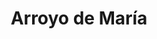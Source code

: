 ---
title: Arroyo de María
nombre_comunidad: Arroyo de María
municipio: San Jacinto
departamento: Bolívar
descripcion: >-
  La comunidad de Arroyo María inicia su historia en 1920 con la llegada de 5
  familias Leones Arrieta, Leones, Díaz y Mercado, los cuales iniciaron con la
  tumba de monte para el establecimiento de terrenos aptos para los cultivos y
  la crianza de ganado. Este terreno baldío que era montañoso fue la oportunidad
  de estas familias de tener un terreno para desarrollar su actividad
  agropecuaria.

  Está rodeada por el Cerro de Maco, Cerro de los Chivos, Cerro de Morena, y
  tiene diversos arroyos que la traspasan de un lugar a otro.

  Esta comunidad se caracterizó por ser pionera en los procesos organizativos,
  ya que para el año de 1944 habían iniciado con la creación de una junta de
  acción comunal que recibió el nombre del Amparo. Esta forma organizativa
  empezó hacer trabajos de apoyo comunitario, pero sólo hasta 1975 un 11 de
  febrero se escoge una junta directiva que inicia gestiones en busca del bien
  común, lo que fomentó el inicio de la adecuación de la vía de acceso del casco
  urbano hacia la comunidad, sólo usando pico y pala. Posteriormente, logró
  incidir para que la gobernación de Bolívar realizara la construcción de la
  carretera de San Jacinto a estas comunidades.
num_personas: 0
num_familias: 34
min_distancia_casco_urbano: 80
km_distancia_casco_urbano: 20
vias_acceso: >-
  Via en regular estado, se encuentra a una hora 20 minutos dela cabecera
  municipal 
infraestructura_comunitaria:
  - "* La Institución Educativa es el centro de concentración de la comunidad.\_ \n* Hay un espacio para eventos deportivos (arquerías)."
notas_infraestructura_comunitaria: null
liderazgo_comunidad: []
inclusion_diversidad_genero: null
comentarios_conectividad: null
punto_SOLE: Centro Educativo El Paraíso (El Bongal)
comentarios_punto_SOLE: []
ppales_actividades_economicas_vocacion_productiva:
  - "* Aproximadamente\_40 ha de cultivos de cacao en 22 familias. Una de las limitantes ha sido la incompatibilidad genética.\_\n* Tienen cultivos de aguacate\_\n* Plátano - 10 Ha y están sembrando en asocio con sistemas forestales con el cacao.\_\n* Ají\_\n* Agricultura tradicional\_"
comentarios_ppales_actividades_economicas_vocacion_productiva: null
comunidad_sostenible_uso_suelo: null
org_con_proyeccion: []
servicios_publicos_comunidades_focalizadas:
  - |-
    Hay energía. 
    No hay acueducto
  - ' tienen cosecha de agua. '
comunidades_focalizadas_educacion_infraestructura_educativa:
  - "* La Institución Educativa  hasta\_5° Grado. El bachillerato lo realizan en Corregimiento Paraíso. "
comunidades_focalizadas_practicas_organizativas: []
conectividad_minima: Bueno
iniciativas_priorizadas:
  - |-
    ASODECABON. Organización de Arroyo María y EL Bongal. 
    ASOPROCOAS 
org_focalizada: []
riesgo: null
otros_programas_USAID: []
alianzas_colaboradores:
  - |-
    ART
    SENA
    Alcaldía
    Gobernación de Bolívar
    CARDIQUE
    Somos Comunidad
    FEDECACAO
posibilidad_iniciativas_conjuntas_aliados_2: []
actividades_ocio:
  - "* Fiestas patronales\n* Campeonato de softbol y futbol entre las dos comunidades\n* Celebración San Francisco\_\n* Escuela de cacaoteritos (lúdico-educativo)\n* Artesanías elaboradas por mujeres\_(mochilas y hamacas)"
medios_comunicacion_narrativas_locales:
  - Fundación Tierra Montemariana
num_visitas_realizadas: null
num_diagnosticos_rurales_participativos_realizados: null
infraestructura_salud_atencion_psicosocial:
  - A través del programa
  - ' el E.S.E. HOSPITAL LOCAL DEL MUNICIPIO DE SAN JACINTO habilitó. el servicio de psicología. Aún se está trabajando por habilitar otros servicios así como la consulta por telemedicina. por el momento'
  - ' deben desplazarse a La cabecera municipal de San Jacinto'
notas_infraestructura_salud_atencion_psicosocial: null
num_visitas_predio: null
grafica_ubicacion_geografica: /charts/municipios/san-jacinto/ubicacion_geografica.html
url: /comunidad-focalizada/arroyo-de-maria
layout: single
download_file: /reportes/arroyo-de-maria.pdf

---